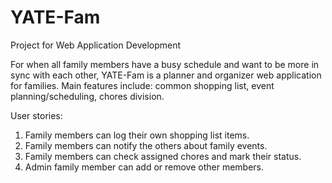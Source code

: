# YATE-Fam
Project for Web Application Development

For when all family members have a busy schedule and want to be more in sync with each other, YATE-Fam is a planner and organizer web application for families. Main features include: common shopping list, event planning/scheduling, chores division.

User stories:
1. Family members can log their own shopping list items.
2. Family members can notify the others about family events.
3. Family members can check assigned chores and mark their status.
4. Admin family member can add or remove other members.
